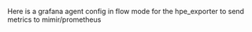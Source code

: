 Here is a grafana agent config in flow mode for the hpe_exporter to send metrics to mimir/prometheus
